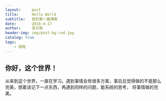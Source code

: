 ```yaml
---
layout:     post
title:      Hello World
subtitle:   我的第一篇博客
date:       2018-4-17
author:     呆贝斯
header-img: img/post-bg-rwd.jpg
catalog: true
tags:
    - 随笔
---
```

你好，这个世界！
------------

从来到这个世界，一直在学习。遇到事情会有很多方案，事后总觉得做的不是那么完美，想着该记下一点东西，再遇到同样的问题，能系统的思考，
将事情做的完美。